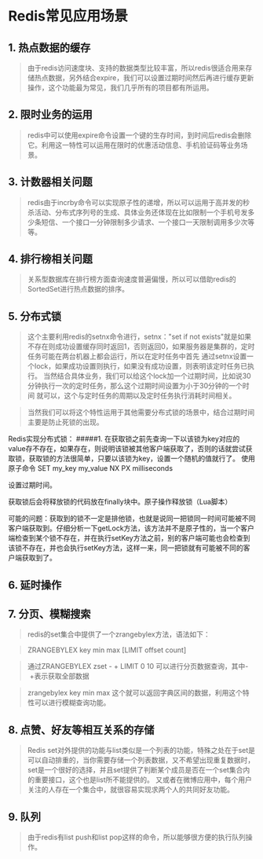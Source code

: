 # Redis常见应用场景

## 1. 热点数据的缓存

> 由于redis访问速度块、支持的数据类型比较丰富，所以redis很适合用来存储热点数据，另外结合expire，我们可以设置过期时间然后再进行缓存更新操作，这个功能最为常见，我们几乎所有的项目都有所运用。

## 2. 限时业务的运用

> redis中可以使用expire命令设置一个键的生存时间，到时间后redis会删除它。利用这一特性可以运用在限时的优惠活动信息、手机验证码等业务场景。

## 3. 计数器相关问题

> redis由于incrby命令可以实现原子性的递增，所以可以运用于高并发的秒杀活动、分布式序列号的生成、具体业务还体现在比如限制一个手机号发多少条短信、一个接口一分钟限制多少请求、一个接口一天限制调用多少次等等。

## 4. 排行榜相关问题

> 关系型数据库在排行榜方面查询速度普遍偏慢，所以可以借助redis的SortedSet进行热点数据的排序。

## 5. 分布式锁

> 这个主要利用redis的setnx命令进行，setnx："set if not exists"就是如果不存在则成功设置缓存同时返回1，否则返回0，如果服务器是集群的，定时任务可能在两台机器上都会运行，所以在定时任务中首先 通过setnx设置一个lock，如果成功设置则执行，如果没有成功设置，则表明该定时任务已执行。 当然结合具体业务，我们可以给这个lock加一个过期时间，比如说30分钟执行一次的定时任务，那么这个过期时间设置为小于30分钟的一个时间 就可以，这个与定时任务的周期以及定时任务执行消耗时间相关。

> 当然我们可以将这个特性运用于其他需要分布式锁的场景中，结合过期时间主要是防止死锁的出现。

Redis实现分布式锁：
#####1. 在获取锁之前先查询一下以该锁为key对应的value存不存在，如果存在，则说明该锁被其他客户端获取了，否则的话就尝试获取锁，获取锁的方法很简单，只要以该锁为key，设置一个随机的值就行了。
使用原子命令 SET my_key my_value NX PX milliseconds

设置过期时间。

获取锁后会将释放锁的代码放在finally块中。原子操作释放锁（Lua脚本）

可能的问题：获取到的锁不一定是排他锁，也就是说同一把锁同一时间可能被不同客户端获取到。仔细分析一下getLock方法，该方法并不是原子性的，当一个客户端检查到某个锁不存在，并在执行setKey方法之前，别的客户端可能也会检查到该锁不存在，并也会执行setKey方法，这样一来，同一把锁就有可能被不同的客户端获取到了。


## 6. 延时操作

## 7. 分页、模糊搜索

> redis的set集合中提供了一个zrangebylex方法，语法如下：

> ZRANGEBYLEX key min max [LIMIT offset count]

> 通过ZRANGEBYLEX zset - + LIMIT 0 10 可以进行分页数据查询，其中- +表示获取全部数据

> zrangebylex key min max 这个就可以返回字典区间的数据，利用这个特性可以进行模糊查询功能。

## 8. 点赞、好友等相互关系的存储

> Redis set对外提供的功能与list类似是一个列表的功能，特殊之处在于set是可以自动排重的，当你需要存储一个列表数据，又不希望出现重复数据时，set是一个很好的选择，并且set提供了判断某个成员是否在一个set集合内的重要接口，这个也是list所不能提供的。 又或者在微博应用中，每个用户关注的人存在一个集合中，就很容易实现求两个人的共同好友功能。

## 9. 队列

> 由于redis有list push和list pop这样的命令，所以能够很方便的执行队列操作。
